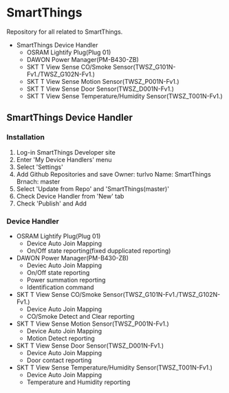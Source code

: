 # SmartThings

Repository for all related to SmartThings.
- SmartThings Device Handler
  - OSRAM Lightify Plug(Plug 01)
  - DAWON Power Manager(PM-B430-ZB)
  - SKT T View Sense CO/Smoke Sensor(TWSZ_G101N-Fv1./TWSZ_G102N-Fv1.)
  - SKT T View Sense Motion Sensor(TWSZ_P001N-Fv1.)
  - SKT T View Sense Door Sensor(TWSZ_D001N-Fv1.)
  - SKT T View Sense Temperature/Humidity Sensor(TWSZ_T001N-Fv1.)

  
  
## SmartThings Device Handler
### Installation
  1. Log-in SmartThings Developer site
  2. Enter 'My Device Handlers' menu
  3. Select 'Settings'
  4. Add Github Repositories and save
    Owner: turlvo
    Name: SmartThings
    Brnach: master
  5. Select 'Update from Repo' and 'SmartThings(master)'
  6. Check Device Handler from 'New' tab
  7. Check 'Publish' and Add


### Device Handler
 - OSRAM Lightify Plug(Plug 01)
      - Device Auto Join Mapping
      - On/Off state reporting(fixed dupplicated reporting)
 - DAWON Power Manager(PM-B430-ZB)
      - Deviec Auto Join Mapping
      - On/Off state reporting
      - Power summation reporting
      - Identification command
 - SKT T View Sense CO/Smoke Sensor(TWSZ_G101N-Fv1./TWSZ_G102N-Fv1.)
      - Device Auto Join Mapping
      - CO/Smoke Detect and Clear reporting
 - SKT T View Sense Motion Sensor(TWSZ_P001N-Fv1.)
      - Device Auto Join Mapping
      - Motion Detect reporting
 - SKT T View Sense Door Sensor(TWSZ_D001N-Fv1.)
      - Device Auto Join Mapping
      - Door contact reporting
 - SKT T View Sense Temperature/Humidity Sensor(TWSZ_T001N-Fv1.)
      - Device Auto Join Mapping
      - Temperature and Humidity reporting
  

  
